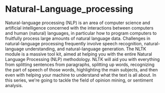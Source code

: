 # Natural-Language_processing
Natural-language processing (NLP) is an area of computer science and artificial intelligence concerned with the interactions between computers and human (natural) languages, in particular how to program computers to fruitfully process large amounts of natural language data.  Challenges in natural-language processing frequently involve speech recognition, natural-language understanding, and natural-language generation. The NLTK module is a massive tool kit, aimed at helping you with the entire Natural Language Processing (NLP) methodology. NLTK will aid you with everything from splitting sentences from paragraphs, splitting up words, recognizing the part of speech of those words, highlighting the main subjects, and then even with helping your machine to understand what the text is all about. In this series, we're going to tackle the field of opinion mining, or sentiment analysis.
